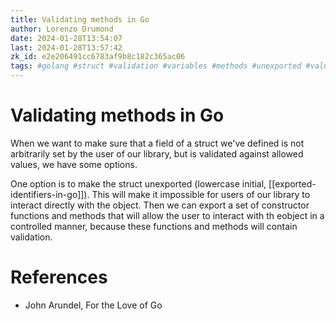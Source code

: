 ```yaml
---
title: Validating methods in Go
author: Lorenzo Drumond
date: 2024-01-28T13:54:07
last: 2024-01-28T13:57:42
zk_id: e2e206491cc6783af9b8c182c365ac06
tags: #golang #struct #validation #variables #methods #unexported #values #exported
---
```



# Validating methods in Go
When we want to make sure that a field of a struct we've defined is not arbitrarily set by the user of our library, but is validated against allowed values, we have some options.

One option is to make the struct unexported (lowercase initial, [[exported-identifiers-in-go]]). This will make it impossible for users of our library to interact directly with the object. Then we can export a set of constructor functions and methods that will allow the user to interact with th eobject in a controlled manner, because these functions and methods will contain validation.

# References
- John Arundel, For the Love of Go
